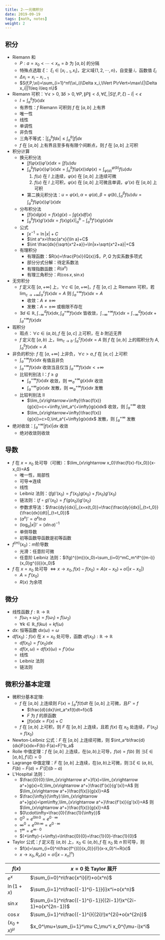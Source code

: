 ```yaml
---
title: 2-一元微积分
date: 2019-09-19
tags: [math, notes]
weight: 2
---
```


## 积分

* Riemann 和
  * $P:a=x_0<\cdots<x_n=b$ 为 $[a,b]$ 的分隔
  * 特殊点选取 $\xi$： $\xi_i\in[x_{i-1},x_i]$，定义域$\{1,2,\cdots,n\}$，自变量 $i$，函数值 $\xi_i$
  * $\Delta x_i= x_i-x_{i-1}$
  * $S(f,P,\xi)=\sum_{i=1}^nf(\xi_i)\Delta x_i,\lVert P\rVert=\max\{|\Delta x_i||1\leq i\leq n\}$
* Riemann 可积：$\forall\epsilon>0,\exists\delta>0,\forall P,\lVert P\rVert<\delta,\forall\xi,|S(f,P,\xi)-I|<\epsilon$
  * $I=\int_a^b f(x)dx$
  * 有界性：$f$ Riemann 可积则 $f$ 在 $[a,b]$ 上有界
  * 唯一性
  * 线性
  * 单调性
  * 非负性
  * 三角不等式：$|\int_a^b fdx|\leq\int_a^b|f|dx$
  * $f$ 在 $[a,b]$ 上有界且至多有有限个间断点，则 $f$ 在 $[a,b]$ 上可积
* 积分计算
  * 换元积分法
    * $\int f(\varphi(x))\varphi'(x)dx=\int f(u)du$
    * $\int_a^b f(\varphi(x))\varphi'(x)dx=\int_a^bf(\varphi(x))d\varphi(x)=\int_{\varphi(a)}^{\varphi(b)}f(u)du$
      1. $f(u)$ 在 $I$ 上连续，$\varphi(x)$ 在 $[a,b]$ 上连续可微
      2. $f(u)$ 在 $I$ 上可积，$\varphi(x)$ 在 $[a,b]$ 上可微且单调，$\varphi'(x)$ 在 $[a,b]$ 上可积
    * 第二换元积分法：$u=\varphi(x),\alpha=\varphi(a),\beta=\varphi(b),\int_\alpha^\beta f(u)du=\int_a^bf(\varphi(x))\varphi'(x)dx$
  * 分布积分法
    * $\int f(x)dg(x)=f(x)g(x)-\int g(x)df(x)$
    * $\int_a^b f(x)g'(x)dx = f(x)g(x)|_a^b-\int_a^b f'(x)g(x)dx$
  * 公式
    * $\int x^{-1}=\ln |x|+C$
    * $\int a^x=\frac{a^x}{\ln a}+C$
    * $\int \frac{dx}{\sqrt{x^2+a}}=\ln|x+\sqrt{x^2+a}|+C$
  * 有理积分
    * 有理函数：$R(x)=\frac{P(x)}{Q(x)}$，$P,Q$ 为实系数多项式
    * 部分分式分解：待定系数法
    * 有理指数函数：$R(a^x)$
    * 有理三角积分：$R(\cos x,\sin x)$
* 无穷积分
  * $f$ 定义在 $[a,+\infty]$ 上，$\forall c\in[a,+\infty]$，$f$ 在 $[a,c]$ 上 Riemann 可积，若 $\lim_{c\rightarrow+\infty}\int_a^c f(x)dx=A$ 则 $\int_a^{+\infty} f(x)dx=A$
    * 收敛：$A\not=\pm\infty$
    * 发散：$A=\pm\infty$ 或极限不存在 
  * $\exists d\in\mathbb{R},\int_{-\infty}^df(x)dx,\int_d^{+\infty}f(x)dx$ 皆收敛，$\int_{-\infty}^{+\infty}f(x)dx = \int_{-\infty}^df(x)dx+\int_d^{+\infty}f(x)dx$
* 瑕积分
  * 瑕点：$\forall c\in (a,b),f$ 在 $[a,c]$ 上可积，在 $b$ 附近无界
  * $f$ 定义在 $[a,b)$ 上，$\lim_{c\rightarrow b^-}\int_a^cf(x)dx=A$ 则 $f$ 在 $[a,b]$ 上的瑕积分为 $A$, $\int_a^bf(x)dx=A$
* 非负的积分: $f$ 在 $[a,+\infty]$ 上非负，$\forall c>a,f$ 在 $[a,c]$ 上可积
  * $\int_a^{+\infty}f(x)dx$ 有值且非负
  * $\int_a^{+\infty}f(x)dx$ 收敛当且仅当 $\int_a^{+\infty}f(x)dx<+\infty$
  * 比较判别法 I：$f\geq g$
    * $\int_a^{+\infty}f(x)dx$ 收敛，则 $\infty_a^{+\infty}g(x)dx$ 收敛
    * $\int_a^{+\infty}g(x)dx$ 发散，则 $\infty_a^{+\infty}f(x)dx$ 发散
  * 比较判别法 II
    * $\lim_{x\rightarrow+\infty}\frac{f(x)}{g(x)}=c<+\infty,\int_a^{+\infty}g(x)dx$ 收敛，则 $\int_a^{+\infty}$ 收敛
    * $\lim_{x\rightarrow+\infty}\frac{f(x)}{g(x)}=c>0,\int_a^{+\infty}g(x)dx$ 发散，则 $\int_a^{+\infty}$ 发散
* 绝对收敛：$\int_a^{+\infty}|f(x)|dx$ 收敛
  * 绝对收敛则收敛

## 导数

* $f$ 在 $x=x_0$ 处可导（可微）：$\lim_{x\rightarrow x_0}\frac{f(x)-f(x_0)}{x-x_0}=A$
  * 唯一性，局部性
  * 可导$\Rightarrow$连续
  * 线性
  * Leibniz 法则：$(fg)'(x_0)=f'(x_0)g(x_0)+f(x_0)g'(x_0)$
  * 链法则：$(f\circ g)'(x_0)=f'(g(x_0))g'(x_0)$
  * 参数求导法：$\frac{dy}{dx}|_{x=x(t_0)}=\frac{\frac{dy}{dx}|_{t=t_0}}{\frac{dx}{dt}|_{t=t_0}}$
  * $(a^x)'=a^x\ln a$
  * $(\log_a|x|)'=(x\ln a)^{-1}$
  * 单侧导数
  * 初等函数导函数是初等函数
* $f^{(m)}(x_0)$：$m$阶导数
  * 光滑：任意阶可微
  * 任意阶 Leibniz 法则：$(fg)^{(m)}(x_0)=\sum_{i=0}^mC_m^if^{(m-i)}(x_0)g^{(i)}(x_0)$
* $f$ 在 $x=x_0$ 处可导 $\iff x\rightarrow x_0,f(x)-f(x_0)=A(x-x_0)+o(|x-x_0|)$
  * $A=f'(x_0)$
  * $R(x)$ 为余项

## 微分

* 线性函数 $f:\mathbb{R}\rightarrow\mathbb{R}$
  * $f(\omega_1+\omega_2)=f(\omega_1)+f(\omega_2)$
  * $\forall k\in\mathbb{R},f(k\omega)=kf(\omega)$
* $dx$: 恒等函数 $dx(\omega)=\omega$
* $df(x_0)$：$f(x)$ 在 $x=x_0$ 处可导，函数 $df(x_0):\mathbb{R}\rightarrow\mathbb{R}$
  * $df(x_0)=f'(x_0)dx$
  * $df(x,\omega)=df(x)(\omega)=f'(x)\omega$
  * 线性
  * Leibniz 法则
  * 链法则

## 微积分基本定理

* 微积分基本定理: 
  * $f$ 在 $[a,b]$ 上连续则 $F(x)=\int_a^xf(t)dt$ 在 $[a,b]$ 上可微，且$F'=f$
    * $\frac{d}{dx}\int_a^xf(t)dt=f(x)$
    * $F$ 为 $f$ 的原函数
    * $\int f(x)dx=F(x)+C$
  * $f$ 在 $[a,b]$ 上可积，则 $F$ 在 $[a,b]$ 上连续，且若 $f(x)$ 在 $x_0$ 处连续，$F'(x_0)=f(x_0)$
* Newton-Leibniz 公式：$F$ 在 $[a,b]$ 上连续可微，则 $\int_a^b\frac{d}{dx}F(x)dx=F(b)-F(a)=F|^b_a$
* Rolle 中值定理：$f$ 在 $[a,b]$ 上连续，在$(a,b)$上可导，$f(a)=f(b)$ 则 $\exists\xi\in[a,b],f'(\xi)=0$
* Lagrange 中值定理：$F$ 在 $[a,b]$ 上连续，在$(a,b)$上可微，则$\exists\xi\in(a,b),F(b)-F(a)=F'(\xi)(b-a)$
* L'Hospital 法则：
  * $\frac{0}{0}:\lim_{x\rightarrow a^+}f(x)=\lim_{x\rightarrow a^+}g(x)=0,\lim_{x\rightarrow a^+}\frac{f'(x)}{g'(x)}=A$ 则 $\lim_{x\rightarrow a^+}\frac{f(x)}{g(x)}=A$
  * $\frac{\infty}{\infty}:\lim_{x\rightarrow a^+}g(x)=\pm\infty,\lim_{x\rightarrow a^+}\frac{f'(x)}{g'(x)}=A$ 则 $\lim_{x\rightarrow a^+}\frac{f(x)}{g(x)}=A$
  * $0\cdot\infty=\frac{0}{\frac{1}{\infty}}$
  * $0^0=e^{0\ln 0}=e^{0\cdot\infty}$
  * $\infty^0=e^{0\ln \infty}=e^{0\cdot\infty}$
  * $1^\infty=e^{\infty\cdot0}$
  * $(+\infty)-(+\infty)=\ln\frac{0}{0}=\frac{1}{0}-\frac{1}{0}$
* Taylor 公式：$f$ 定义在 $(a,b)$ 上，$x_0\in(a,b),f$ 在 $x_0$ 处 $n$ 阶可导，则
  * $f(x)=\sum_{i=0}^n\frac{f^{(i)}(x_0)}{i!}(x-x_0)^i+R(x)$
  * $x\rightarrow x_0,R_n(x)=o(|x-x_n|^n)$

| $f(x)$        | $x=0$ 处 Taylor 展开                                         |
| ------------- | ------------------------------------------------------------ |
| $e^x$         | $\sum_{i=0}^n\frac{x^i}{i!}+o(x^n)$                          |
| $\ln(1+x)$    | $\sum_{i=1}^n\frac{(-1)^{i-1}}{i}x^i+o(x^n)$                 |
| $\sin x$      | $\sum_{i=1}^n\frac{(-1)^{i-1}}{(2i-1)!}x^{2i-1}+o(x^{2n-1})$ |
| $\cos x$      | $\sum_{i=1}^n\frac{(-1)^i}{(2i)!}x^{2i}+o(x^{2n})$           |
| $(x_0+x)^\mu$ | $x_0^\mu+\sum_{i=1}^\mu C_\mu^i x_0^{\mu-i}x^i$              |
